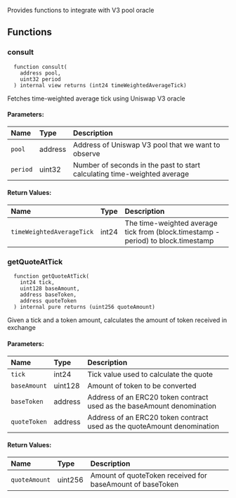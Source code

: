 Provides functions to integrate with V3 pool oracle

## Functions

### consult

```solidity
  function consult(
    address pool,
    uint32 period
  ) internal view returns (int24 timeWeightedAverageTick)
```

Fetches time-weighted average tick using Uniswap V3 oracle

#### Parameters:

| Name     | Type    | Description                                                              |
| :------- | :------ | :----------------------------------------------------------------------- |
| `pool`   | address | Address of Uniswap V3 pool that we want to observe                       |
| `period` | uint32  | Number of seconds in the past to start calculating time-weighted average |

#### Return Values:

| Name                      | Type    | Description                                                                       |
| :------------------------ | :------ | :-------------------------------------------------------------------------------- |
| `timeWeightedAverageTick` | int24 | The time-weighted average tick from (block.timestamp - period) to block.timestamp |

### getQuoteAtTick

```solidity
  function getQuoteAtTick(
    int24 tick,
    uint128 baseAmount,
    address baseToken,
    address quoteToken
  ) internal pure returns (uint256 quoteAmount)
```

Given a tick and a token amount, calculates the amount of token received in exchange

#### Parameters:

| Name         | Type    | Description                                                             |
| :----------- | :------ | :---------------------------------------------------------------------- |
| `tick`       | int24   | Tick value used to calculate the quote                                  |
| `baseAmount` | uint128 | Amount of token to be converted                                         |
| `baseToken`  | address | Address of an ERC20 token contract used as the baseAmount denomination  |
| `quoteToken` | address | Address of an ERC20 token contract used as the quoteAmount denomination |

#### Return Values:

| Name          | Type    | Description                                               |
| :------------ | :------ | :-------------------------------------------------------- |
| `quoteAmount` | uint256 | Amount of quoteToken received for baseAmount of baseToken |
